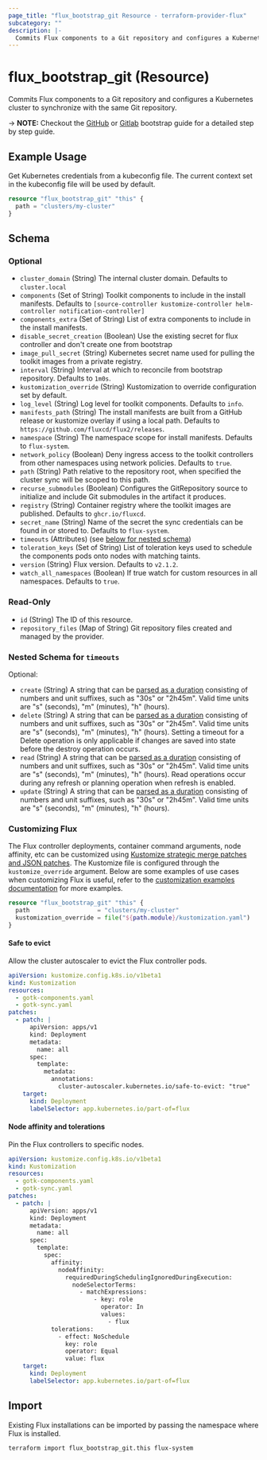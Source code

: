 ```yaml
---
page_title: "flux_bootstrap_git Resource - terraform-provider-flux"
subcategory: ""
description: |-
  Commits Flux components to a Git repository and configures a Kubernetes cluster to synchronize with the same Git repository.
---
```


# flux_bootstrap_git (Resource)

Commits Flux components to a Git repository and configures a Kubernetes cluster to synchronize with the same Git repository.

-> **NOTE:** Checkout the [GitHub](https://registry.terraform.io/providers/fluxcd/flux/latest/docs/guides/github) or [Gitlab](https://registry.terraform.io/providers/fluxcd/flux/latest/docs/guides/gitlab) bootstrap guide for a detailed step by step guide.

## Example Usage

Get Kubernetes credentials from a kubeconfig file. The current context set in the kubeconfig file will be used by default.

```terraform
resource "flux_bootstrap_git" "this" {
  path = "clusters/my-cluster"
}
```

<!-- schema generated by tfplugindocs -->
## Schema

### Optional

- `cluster_domain` (String) The internal cluster domain. Defaults to `cluster.local`
- `components` (Set of String) Toolkit components to include in the install manifests. Defaults to `[source-controller kustomize-controller helm-controller notification-controller]`
- `components_extra` (Set of String) List of extra components to include in the install manifests.
- `disable_secret_creation` (Boolean) Use the existing secret for flux controller and don't create one from bootstrap
- `image_pull_secret` (String) Kubernetes secret name used for pulling the toolkit images from a private registry.
- `interval` (String) Interval at which to reconcile from bootstrap repository. Defaults to `1m0s`.
- `kustomization_override` (String) Kustomization to override configuration set by default.
- `log_level` (String) Log level for toolkit components. Defaults to `info`.
- `manifests_path` (String) The install manifests are built from a GitHub release or kustomize overlay if using a local path. Defaults to `https://github.com/fluxcd/flux2/releases`.
- `namespace` (String) The namespace scope for install manifests. Defaults to `flux-system`.
- `network_policy` (Boolean) Deny ingress access to the toolkit controllers from other namespaces using network policies. Defaults to `true`.
- `path` (String) Path relative to the repository root, when specified the cluster sync will be scoped to this path.
- `recurse_submodules` (Boolean) Configures the GitRepository source to initialize and include Git submodules in the artifact it produces.
- `registry` (String) Container registry where the toolkit images are published. Defaults to `ghcr.io/fluxcd`.
- `secret_name` (String) Name of the secret the sync credentials can be found in or stored to. Defaults to `flux-system`.
- `timeouts` (Attributes) (see [below for nested schema](#nestedatt--timeouts))
- `toleration_keys` (Set of String) List of toleration keys used to schedule the components pods onto nodes with matching taints.
- `version` (String) Flux version. Defaults to `v2.1.2`.
- `watch_all_namespaces` (Boolean) If true watch for custom resources in all namespaces. Defaults to `true`.

### Read-Only

- `id` (String) The ID of this resource.
- `repository_files` (Map of String) Git repository files created and managed by the provider.

<a id="nestedatt--timeouts"></a>
### Nested Schema for `timeouts`

Optional:

- `create` (String) A string that can be [parsed as a duration](https://pkg.go.dev/time#ParseDuration) consisting of numbers and unit suffixes, such as "30s" or "2h45m". Valid time units are "s" (seconds), "m" (minutes), "h" (hours).
- `delete` (String) A string that can be [parsed as a duration](https://pkg.go.dev/time#ParseDuration) consisting of numbers and unit suffixes, such as "30s" or "2h45m". Valid time units are "s" (seconds), "m" (minutes), "h" (hours). Setting a timeout for a Delete operation is only applicable if changes are saved into state before the destroy operation occurs.
- `read` (String) A string that can be [parsed as a duration](https://pkg.go.dev/time#ParseDuration) consisting of numbers and unit suffixes, such as "30s" or "2h45m". Valid time units are "s" (seconds), "m" (minutes), "h" (hours). Read operations occur during any refresh or planning operation when refresh is enabled.
- `update` (String) A string that can be [parsed as a duration](https://pkg.go.dev/time#ParseDuration) consisting of numbers and unit suffixes, such as "30s" or "2h45m". Valid time units are "s" (seconds), "m" (minutes), "h" (hours).

### Customizing Flux

The Flux controller deployments, container command arguments, node affinity, etc can be customized using [Kustomize strategic merge patches and JSON patches](https://github.com/kubernetes-sigs/kustomize/blob/master/examples/patchMultipleObjects.md).
The Kustomize file is configured through the `kustomize_override` argument. Below are some examples of use cases when customizing Flux is useful, refer to the [customization examples documentation](https://github.com/kubernetes-sigs/kustomize/blob/master/examples/patchMultipleObjects.md) for more examples.

```terraform
resource "flux_bootstrap_git" "this" {
  path                   = "clusters/my-cluster"
  kustomization_override = file("${path.module}/kustomization.yaml")
}
```

#### Safe to evict

Allow the cluster autoscaler to evict the Flux controller pods.

```yaml
apiVersion: kustomize.config.k8s.io/v1beta1
kind: Kustomization
resources:
  - gotk-components.yaml
  - gotk-sync.yaml
patches:
  - patch: |
      apiVersion: apps/v1
      kind: Deployment
      metadata:
        name: all
      spec:
        template:
          metadata:
            annotations:
              cluster-autoscaler.kubernetes.io/safe-to-evict: "true"      
    target:
      kind: Deployment
      labelSelector: app.kubernetes.io/part-of=flux
```

#### Node affinity and tolerations

Pin the Flux controllers to specific nodes.

```yaml
apiVersion: kustomize.config.k8s.io/v1beta1
kind: Kustomization
resources:
  - gotk-components.yaml
  - gotk-sync.yaml
patches:
  - patch: |
      apiVersion: apps/v1
      kind: Deployment
      metadata:
        name: all
      spec:
        template:
          spec:
            affinity:
              nodeAffinity:
                requiredDuringSchedulingIgnoredDuringExecution:
                  nodeSelectorTerms:
                    - matchExpressions:
                        - key: role
                          operator: In
                          values:
                            - flux
            tolerations:
              - effect: NoSchedule
                key: role
                operator: Equal
                value: flux      
    target:
      kind: Deployment
      labelSelector: app.kubernetes.io/part-of=flux
```

## Import

Existing Flux installations can be imported by passing the namespace where Flux is installed.

```sh
terraform import flux_bootstrap_git.this flux-system
```
